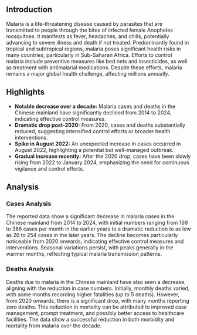 ## Introduction

Malaria is a life-threatening disease caused by parasites that are transmitted to people through the bites of infected female Anopheles mosquitoes. It manifests as fever, headaches, and chills, potentially advancing to severe illness and death if not treated. Predominantly found in tropical and subtropical regions, malaria poses significant health risks in many countries, particularly in Sub-Saharan Africa. Efforts to control malaria include preventive measures like bed nets and insecticides, as well as treatment with antimalarial medications. Despite these efforts, malaria remains a major global health challenge, affecting millions annually.

## Highlights

- **Notable decrease over a decade:** Malaria cases and deaths in the Chinese mainland have significantly declined from 2014 to 2024, indicating effective control measures. <br/>
- **Dramatic drop post-2020:** From 2020, cases and deaths substantially reduced, suggesting intensified control efforts or broader health interventions. <br/>
- **Spike in August 2022:** An unexpected increase in cases occurred in August 2022, highlighting a potential but well-managed outbreak. <br/>
- **Gradual increase recently:** After the 2020 drop, cases have been slowly rising from 2022 to January 2024, emphasizing the need for continuous vigilance and control efforts.

## Analysis

### Cases Analysis
The reported data show a significant decrease in malaria cases in the Chinese mainland from 2014 to 2024, with initial numbers ranging from 169 to 386 cases per month in the earlier years to a dramatic reduction to as low as 26 to 254 cases in the later years. The decline becomes particularly noticeable from 2020 onwards, indicating effective control measures and interventions. Seasonal variations persist, with peaks generally in the warmer months, reflecting typical malaria transmission patterns.

### Deaths Analysis
Deaths due to malaria in the Chinese mainland have also seen a decrease, aligning with the reduction in case numbers. Initially, monthly deaths varied, with some months recording higher fatalities (up to 5 deaths). However, from 2020 onwards, there is a significant drop, with many months reporting zero deaths. This reduction in mortality can be attributed to improved case management, prompt treatment, and possibly better access to healthcare facilities. The data show a successful reduction in both morbidity and mortality from malaria over the decade.
